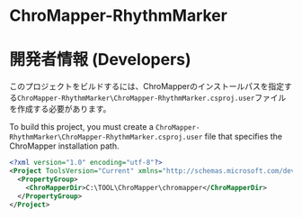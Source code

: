 # ChroMapper-RhythmMarker



# 開発者情報 (Developers)
このプロジェクトをビルドするには、ChroMapperのインストールパスを指定する`ChroMapper-RhythmMarker\ChroMapper-RhythmMarker.csproj.user`ファイルを作成する必要があります。

To build this project, you must create a `ChroMapper-RhythmMarker\ChroMapper-RhythmMarker.csproj.user` file that specifies the ChroMapper installation path.

```xml
<?xml version="1.0" encoding="utf-8"?>
<Project ToolsVersion="Current" xmlns="http://schemas.microsoft.com/developer/msbuild/2003">
  <PropertyGroup>
    <ChroMapperDir>C:\TOOL\ChroMapper\chromapper</ChroMapperDir>
  </PropertyGroup>
</Project>
```

